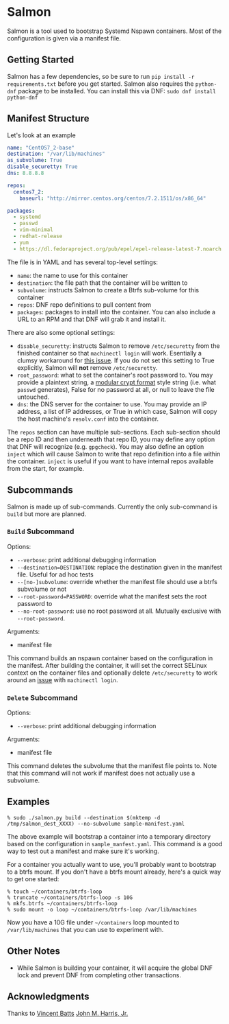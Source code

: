 # Salmon

Salmon is a tool used to bootstrap Systemd Nspawn containers. Most of the
configuration is given via a manifest file.

## Getting Started

Salmon has a few dependencies, so be sure to run `pip install -r
requirements.txt` before you get started. Salmon also requires the `python-dnf`
package to be installed. You can install this via DNF: `sudo dnf install
python-dnf`

## Manifest Structure

Let's look at an example

```yaml
name: "CentOS7_2-base"
destination: "/var/lib/machines"
as_subvolume: True
disable_securetty: True
dns: 8.8.8.8

repos:
  centos7_2:
    baseurl: "http://mirror.centos.org/centos/7.2.1511/os/x86_64"

packages:
  - systemd
  - passwd
  - vim-minimal
  - redhat-release
  - yum
  - https://dl.fedoraproject.org/pub/epel/epel-release-latest-7.noarch.rpm
```

The file is in YAML and has several top-level settings:

* `name`: the name to use for this container
* `destination`: the file path that the container will be written to
* `subvolume`: instructs Salmon to create a Btrfs sub-volume for this container
* `repos`: DNF repo definitions to pull content from
* `packages`: packages to install into the container.  You can also include a
  URL to an RPM and that DNF will grab it and install it.

There are also some optional settings:
* `disable_securetty`: instructs Salmon to remove `/etc/securetty` from the
  finished container so that `machinectl login` will work.  Esentially a clumsy
  workaround for [this issue](https://github.com/systemd/systemd/issues/852).
  If you do not set this setting to True explicitly, Salmon will **not** remove
  `/etc/securetty`.
* `root_password`: what to set the container's root password to.  You may
  provide a plaintext string, a [modular crypt format](https://pythonhosted.org/passlib/modular_crypt_format.html)
  style string (i.e. what `passwd` generates), False for no password at all,
  or null to leave the file untouched.
* `dns`: the DNS server for the container to use.  You may provide an IP address, a list of IP addresses,
  or True in which case, Salmon will copy the host machine's `resolv.conf` into the container.

The `repos` section can have multiple sub-sections.  Each sub-section should be
a repo ID and then underneath that repo ID, you may define any option that DNF
will recognize (e.g. `gpgcheck`).  You may also define an option `inject` which
will cause Salmon to write that repo definition into a file within the
container.  `inject` is useful if you want to have internal repos available from
the start, for example.

## Subcommands

Salmon is made up of sub-commands.  Currently the only sub-command is `build`
but more are planned.

### `Build` Subcommand

Options:

* `--verbose`: print additional debugging information
* `--destination=DESTINATION`: replace the destination given in the manifest
  file.  Useful for ad hoc tests
* `--[no-]subvolume`: override whether the manifest file should use a btrfs
  subvolume or not
* `--root-password=PASSWORD`: override what the manifest sets the root password
  to
* `--no-root-password`: use no root password at all.  Mutually exclusive with
  `--root-password`.

Arguments:

* manifest file

This command builds an nspawn container based on the configuration in the
manifest.  After building the container, it will set the correct SELinux context
on the container files and optionally delete `/etc/securetty` to work around an
[issue](https://github.com/systemd/systemd/issues/852) with `machinectl login`.

### `Delete` Subcommand

Options:

* `--verbose`: print additional debugging information

Arguments:

* manifest file

This command deletes the subvolume that the manifest file points to.  Note that
this command will not work if manifest does not actually use a subvolume.

## Examples

```
% sudo ./salmon.py build --destination $(mktemp -d /tmp/salmon_dest_XXXX) --no-subvolume sample-manifest.yaml
```

The above example will bootstrap a container into a temporary directory based on
the configuration in `sample_manfest.yaml`.  This command is a good way to test
out a manifest and make sure it's working.

For a container you actually want to use, you'll probably want to bootstrap to a
btrfs mount.  If you don't have a btrfs mount already, here's a quick way to get
one started:

```
% touch ~/containers/btrfs-loop
% truncate ~/containers/btrfs-loop -s 10G
% mkfs.btrfs ~/containers/btrfs-loop
% sudo mount -o loop ~/containers/btrfs-loop /var/lib/machines
```

Now you have a 10G file under `~/containers` loop mounted to `/var/lib/machines`
that you can use to experiment with.

## Other Notes

* While Salmon is building your container, it will acquire the global DNF lock
  and prevent DNF from completing other transactions.

## Acknowledgments

Thanks to [Vincent Batts](http://www.hashbangbash.com)
[John M. Harris, Jr.](https://fedoramagazine.org/container-technologies-fedora-systemd-nspawn/)
